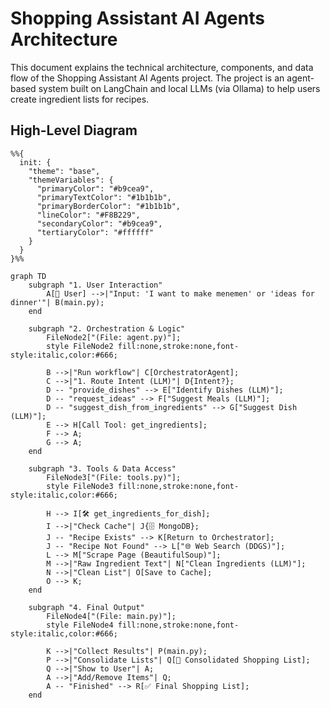# Shopping Assistant AI Agents Architecture

This document explains the technical architecture, components, and data flow of the Shopping Assistant AI Agents project. The project is an agent-based system built on LangChain and local LLMs (via Ollama) to help users create ingredient lists for recipes.

## High-Level Diagram

```mermaid
%%{
  init: {
    "theme": "base",
    "themeVariables": {
      "primaryColor": "#b9cea9",
      "primaryTextColor": "#1b1b1b",
      "primaryBorderColor": "#1b1b1b",
      "lineColor": "#F8B229",
      "secondaryColor": "#b9cea9",
      "tertiaryColor": "#ffffff"
    }
  }
}%%

graph TD
    subgraph "1. User Interaction"
        A[👤 User] -->|"Input: 'I want to make menemen' or 'ideas for dinner'"| B(main.py);
    end

    subgraph "2. Orchestration & Logic"
        FileNode2["(File: agent.py)"];
        style FileNode2 fill:none,stroke:none,font-style:italic,color:#666;
        
        B -->|"Run workflow"| C[OrchestratorAgent];
        C -->|"1. Route Intent (LLM)"| D{Intent?};
        D -- "provide_dishes" --> E["Identify Dishes (LLM)"];
        D -- "request_ideas" --> F["Suggest Meals (LLM)"];
        D -- "suggest_dish_from_ingredients" --> G["Suggest Dish (LLM)"];
        E --> H[Call Tool: get_ingredients];
        F --> A;
        G --> A;
    end

    subgraph "3. Tools & Data Access"
        FileNode3["(File: tools.py)"];
        style FileNode3 fill:none,stroke:none,font-style:italic,color:#666;

        H --> I[🛠️ get_ingredients_for_dish];
        I -->|"Check Cache"| J{🗄️ MongoDB};
        J -- "Recipe Exists" --> K[Return to Orchestrator];
        J -- "Recipe Not Found" --> L["🌐 Web Search (DDGS)"];
        L --> M["Scrape Page (BeautifulSoup)"];
        M -->|"Raw Ingredient Text"| N["Clean Ingredients (LLM)"];
        N -->|"Clean List"| O[Save to Cache];
        O --> K;
    end

    subgraph "4. Final Output"
        FileNode4["(File: main.py)"];
        style FileNode4 fill:none,stroke:none,font-style:italic,color:#666;

        K -->|"Collect Results"| P(main.py);
        P -->|"Consolidate Lists"| Q[🛒 Consolidated Shopping List];
        Q -->|"Show to User"| A;
        A -->|"Add/Remove Items"| Q;
        A -- "Finished" --> R[✅ Final Shopping List];
    end
```